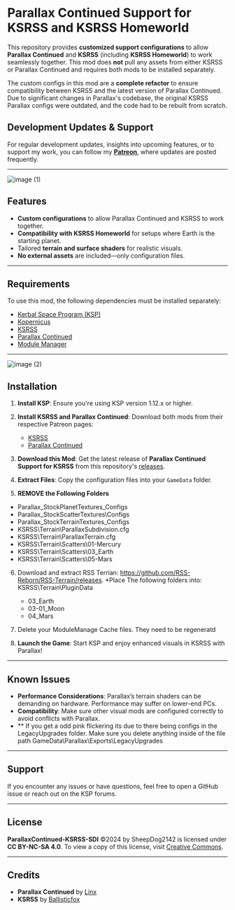 # **Parallax Continued Support for KSRSS and KSRSS Homeworld**

This repository provides **customized support configurations** to allow **Parallax Continued** and **KSRSS** (including **KSRSS Homeworld**) to work seamlessly together. This mod does **not** pull any assets from either KSRSS or Parallax Continued and requires both mods to be installed separately.

The custom configs in this mod are a **complete refactor** to ensure compatibility between KSRSS and the latest version of Parallax Continued. Due to significant changes in Parallax's codebase, the original KSRSS Parallax configs were outdated, and the code had to be rebuilt from scratch.

## **Development Updates & Support**

For regular development updates, insights into upcoming features, or to support my work, you can follow my [**Patreon**](https://patreon.com/SheepDogInstitute), where updates are posted frequently.

---
![image (1)](https://github.com/user-attachments/assets/edcc83dc-f5c5-458e-92a2-ad5c50d6c8b1)

## **Features**

- **Custom configurations** to allow Parallax Continued and KSRSS to work together.
- **Compatibility with KSRSS Homeworld** for setups where Earth is the starting planet.
- Tailored **terrain and surface shaders** for realistic visuals.
- **No external assets** are included—only configuration files.

---

## **Requirements**

To use this mod, the following dependencies must be installed separately:

- [Kerbal Space Program (KSP)](https://kerbalspaceprogram.com)
- [Kopernicus](https://github.com/Kopernicus)
- [KSRSS](https://www.patreon.com/ballisticfox/posts)
- [Parallax Continued](https://www.patreon.com/linx_/posts)
- [Module Manager](https://github.com/sarbian/ModuleManager)

---
![image (2)](https://github.com/user-attachments/assets/ef099a29-77a1-47f0-bb7d-62c2b56cfcf1)

## **Installation**

1. **Install KSP**: Ensure you're using KSP version 1.12.x or higher.
2. **Install KSRSS and Parallax Continued**: Download both mods from their respective Patreon pages:
   - [KSRSS](https://www.patreon.com/ballisticfox/posts)
   - [Parallax Continued](https://www.patreon.com/linx_/posts)
3. **Download this Mod**: Get the latest release of **Parallax Continued Support for KSRSS** from this repository's [releases](https://github.com/your-repo/releases).
4. **Extract Files**: Copy the configuration files into your `GameData` folder.

5. **REMOVE the Following Folders**
* Parallax_StockPlanetTextures\_Configs
* Parallax_StockScatterTextures\Configs
* Parallax_StockTerrainTextures\_Configs
* KSRSS\Terrain\ParallaxSubdivision.cfg
* KSRSS\Terrain\ParallaxTerrain.cfg
* KSRSS\Terrain\Scatters\01-Mercury
* KSRSS\Terrain\Scatters\03_Earth
* KSRSS\Terrain\Scatters\05-Mars

6. Download and extract RSS Terrian: https://github.com/RSS-Reborn/RSS-Terrain/releases.
   *Place The following folders into: KSRSS\Terrain\PluginData
      * 03_Earth
      * 03-01_Moon
      * 04_Mars
   
7. Delete your ModuleManage Cache files. They need to be regeneratd
8. **Launch the Game**: Start KSP and enjoy enhanced visuals in KSRSS with Parallax!

---

## **Known Issues**

- **Performance Considerations**: Parallax’s terrain shaders can be demanding on hardware. Performance may suffer on lower-end PCs.
- **Compatibility**: Make sure other visual mods are configured correctly to avoid conflicts with Parallax.
- ** If you get a odd pink flickering its due to there being configs in the LegacyUpgrades folder. Make sure you delete anything inside of the file path GameData\Parallax\Exports\LegacyUpgrades 

---

## **Support**

If you encounter any issues or have questions, feel free to open a GitHub issue or reach out on the KSP forums.

---

## **License**

**ParallaxContinued-KSRSS-SDI** ©2024 by SheepDog2142 is licensed under **CC BY-NC-SA 4.0**. To view a copy of this license, visit [Creative Commons](https://creativecommons.org/licenses/by-nc-sa/4.0/).

---

## **Credits**

- **Parallax Continued** by [Linx](https://www.patreon.com/linx_/posts)
- **KSRSS** by [Ballisticfox](https://www.patreon.com/ballisticfox/posts)
